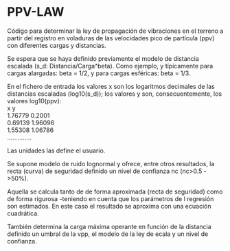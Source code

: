 # PPV-LAW

Código para determinar la ley de propagación de vibraciones en el terreno a
partir del registro en voladuras de las velocidades pico de partícula (ppv)
con diferentes cargas y distancias.

Se espera que se haya definido previamente el modelo de distancia escalada
(s_d: Distancia/Carga^beta). Como ejemplo, y típicamente para cargas alargadas:
beta = 1/2, y para cargas esféricas: beta = 1/3.

En el fichero de entrada los valores x son los logaritmos decimales de
las distancias escaladas (log10(s_d)); los valores y son, consecuentemente,
los valores log10(ppv):\
x	y\
1.76779	0.2001\
0.69139	1.96096\
1.55308	1.06786\
..............

Las unidades las define el usuario.

Se supone modelo de ruido lognormal y ofrece, entre otros resultados, la recta
(curva) de seguridad definido un nivel de confianza nc (nc>0.5 ->50%).

Aquella se calcula tanto de de forma aproximada (recta de seguridad) como de
forma rigurosa -teniendo en cuenta que los parámetros de l regresión son estimados.
En este caso el resultado se aproxima con una ecuación cuadrática.

También determina la carga máxima operante en función de la distancia definido 
un umbral de la vpp, el modelo de la ley de ecala y un nivel de confianza.
